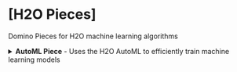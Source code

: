# [H2O Pieces]
Domino Pieces for H2O machine learning algorithms  

<details>
    <summary><b>AutoML Piece</b> - Uses the H2O AutoML to efficiently train machine learning models</summary>

All you need is a dataset!

</details>


